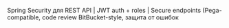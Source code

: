 Spring Security для REST API | JWT auth + roles | Secure endpoints (Pega-compatible, code review BitBucket-style, защита от ошибок 
